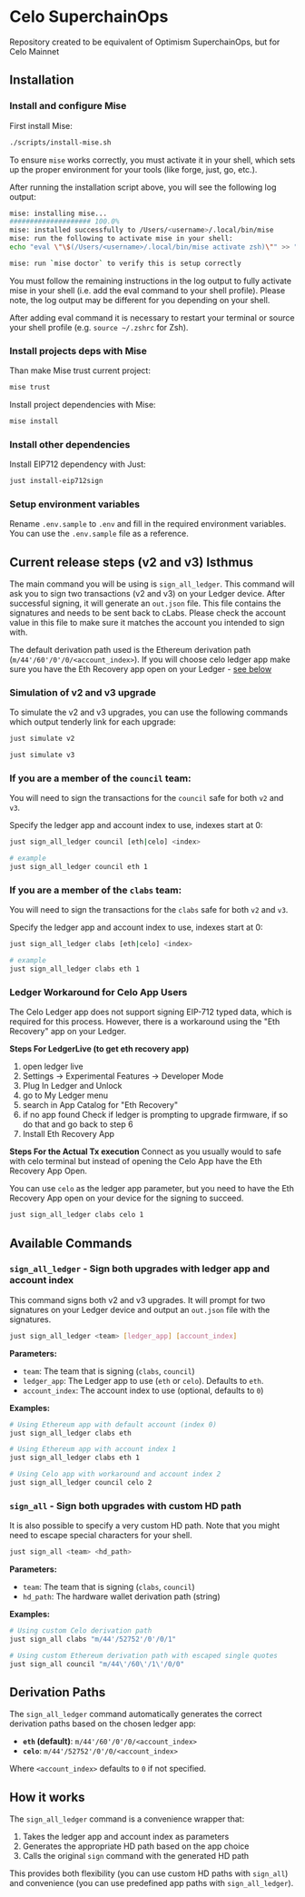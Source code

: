 # Celo SuperchainOps

Repository created to be equivalent of Optimism SuperchainOps, but for Celo Mainnet

## Installation

### Install and configure Mise

First install Mise:
```bash
./scripts/install-mise.sh
```

To ensure `mise` works correctly, you must activate it in your shell, which sets up the proper environment for your tools (like forge, just, go, etc.).

After running the installation script above, you will see the following log output:

```bash
mise: installing mise...
#################### 100.0%
mise: installed successfully to /Users/<username>/.local/bin/mise
mise: run the following to activate mise in your shell:
echo "eval \"\$(/Users/<username>/.local/bin/mise activate zsh)\"" >> "/Users/<username>/.zshrc"

mise: run `mise doctor` to verify this is setup correctly
```

You must follow the remaining instructions in the log output to fully activate mise in your shell (i.e. add the eval command to your shell profile). Please note, the log output may be different for you depending on your shell.

After adding eval command it is necessary to restart your terminal or source your shell profile (e.g. `source ~/.zshrc` for Zsh).

### Install projects deps with Mise

Than make Mise trust current project:
```bash
mise trust
```

Install project dependencies with Mise:
```bash
mise install
```

### Install other dependencies

Install EIP712 dependency with Just:
```bash
just install-eip712sign
```

### Setup environment variables

Rename `.env.sample` to `.env` and fill in the required environment variables. You can use the `.env.sample` file as a reference.

## Current release steps (v2 and v3) Isthmus

The main command you will be using is `sign_all_ledger`. This command will ask you to sign two transactions (v2 and v3) on your Ledger device. After successful signing, it will generate an `out.json` file. This file contains the signatures and needs to be sent back to cLabs. Please check the account value in this file to make sure it matches the account you intended to sign with.

The default derivation path used is the Ethereum derivation path (`m/44'/60'/0'/0/<account_index>`). If you will choose celo ledger app make sure you have the Eth Recovery app open on your Ledger - [see below](#ledger-workaround-for-celo-app-users)

### Simulation of v2 and v3 upgrade

To simulate the v2 and v3 upgrades, you can use the following commands which output tenderly link for each upgrade:

```bash
just simulate v2
```

```bash
just simulate v3
```


### If you are a member of the `council` team:

You will need to sign the transactions for the `council` safe for both `v2` and `v3`.

Specify the ledger app and account index to use, indexes start at 0: 
```bash
just sign_all_ledger council [eth|celo] <index> 

# example
just sign_all_ledger council eth 1
```

### If you are a member of the `clabs` team:

You will need to sign the transactions for the `clabs` safe for both `v2` and `v3`.

Specify the ledger app and account index to use, indexes start at 0: 
```bash
just sign_all_ledger clabs [eth|celo] <index>

# example
just sign_all_ledger clabs eth 1
```

### Ledger Workaround for Celo App Users

The Celo Ledger app does not support signing EIP-712 typed data, which is required for this process. However, there is a workaround using the "Eth Recovery" app on your Ledger.

**Steps For LedgerLive (to get eth recovery app)**
1. open ledger live
2. Settings -> Experimental Features -> Developer Mode
3. Plug In Ledger and Unlock
4. go to My Ledger menu
5. search in App Catalog for "Eth Recovery"
6. if no app found Check if ledger is prompting to upgrade firmware, if so do that and go back to step 6
7. Install Eth Recovery App

**Steps For the Actual Tx execution**
Connect as you usually would to safe with celo terminal but instead of opening the Celo App have the Eth Recovery App Open.

You can use `celo` as the ledger app parameter, but you need to have the Eth Recovery App open on your device for the signing to succeed.

```bash
just sign_all_ledger clabs celo 1
```

## Available Commands

### `sign_all_ledger` - Sign both upgrades with ledger app and account index

This command signs both v2 and v3 upgrades. It will prompt for two signatures on your Ledger device and output an `out.json` file with the signatures.

```bash
just sign_all_ledger <team> [ledger_app] [account_index]
```

**Parameters:**
*   `team`: The team that is signing (`clabs`, `council`)
*   `ledger_app`: The Ledger app to use (`eth` or `celo`). Defaults to `eth`.
*   `account_index`: The account index to use (optional, defaults to `0`)

**Examples:**
```bash
# Using Ethereum app with default account (index 0)
just sign_all_ledger clabs eth

# Using Ethereum app with account index 1
just sign_all_ledger clabs eth 1

# Using Celo app with workaround and account index 2
just sign_all_ledger council celo 2
```

### `sign_all` - Sign both upgrades with custom HD path

It is also possible to specify a very custom HD path. Note that you might need to escape special characters for your shell.

```bash
just sign_all <team> <hd_path>
```

**Parameters:**
*   `team`: The team that is signing (`clabs`, `council`)
*   `hd_path`: The hardware wallet derivation path (string)

**Examples:**
```bash
# Using custom Celo derivation path
just sign_all clabs "m/44'/52752'/0'/0/1"

# Using custom Ethereum derivation path with escaped single quotes
just sign_all council "m/44\'/60\'/1\'/0/0"
```

## Derivation Paths

The `sign_all_ledger` command automatically generates the correct derivation paths based on the chosen ledger app:

*   **`eth` (default)**: `m/44'/60'/0'/0/<account_index>`
*   **`celo`**: `m/44'/52752'/0'/0/<account_index>`

Where `<account_index>` defaults to `0` if not specified.

## How it works

The `sign_all_ledger` command is a convenience wrapper that:
1. Takes the ledger app and account index as parameters
2. Generates the appropriate HD path based on the app choice
3. Calls the original `sign` command with the generated HD path

This provides both flexibility (you can use custom HD paths with `sign_all`) and convenience (you can use predefined app paths with `sign_all_ledger`).
